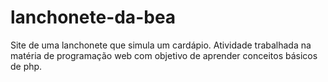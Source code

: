 # lanchonete-da-bea
Site de uma lanchonete que simula um cardápio. Atividade trabalhada na matéria de programação web com objetivo de aprender conceitos básicos de php.
